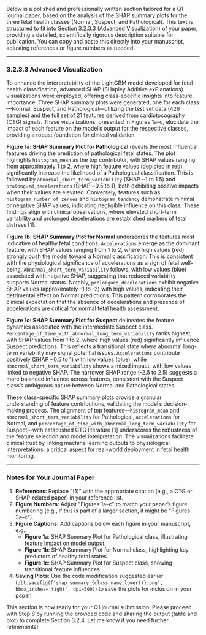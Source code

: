 Below is a polished and professionally written section tailored for a Q1 journal paper, based on the analysis of the SHAP summary plots for the three fetal health classes (Normal, Suspect, and Pathological). This text is structured to fit into Section 3.2.3.3 (Advanced Visualization) of your paper, providing a detailed, scientifically rigorous description suitable for publication. You can copy and paste this directly into your manuscript, adjusting references or figure numbers as needed.

---

### 3.2.3.3 Advanced Visualization

To enhance the interpretability of the LightGBM model developed for fetal health classification, advanced SHAP (SHapley Additive exPlanations) visualizations were employed, offering class-specific insights into feature importance. Three SHAP summary plots were generated, one for each class—Normal, Suspect, and Pathological—utilizing the test set data (426 samples) and the full set of 21 features derived from cardiotocography (CTG) signals. These visualizations, presented in Figures 1a–c, elucidate the impact of each feature on the model’s output for the respective classes, providing a robust foundation for clinical validation.

**Figure 1a: SHAP Summary Plot for Pathological** reveals the most influential features driving the prediction of pathological fetal states. The plot highlights `histogram_mean` as the top contributor, with SHAP values ranging from approximately 1 to 2, where high feature values (depicted in red) significantly increase the likelihood of a Pathological classification. This is followed by `abnormal_short_term_variability` (SHAP ~1 to 1.5) and `prolongued_decelerations` (SHAP ~0.5 to 1), both exhibiting positive impacts when their values are elevated. Conversely, features such as `histogram_number_of_zeroes` and `histogram_tendency` demonstrate minimal or negative SHAP values, indicating negligible influence on this class. These findings align with clinical observations, where elevated short-term variability and prolonged decelerations are established markers of fetal distress [1].

**Figure 1b: SHAP Summary Plot for Normal** underscores the features most indicative of healthy fetal conditions. `Accelerations` emerge as the dominant feature, with SHAP values ranging from 1 to 2, where high values (red) strongly push the model toward a Normal classification. This is consistent with the physiological significance of accelerations as a sign of fetal well-being. `Abnormal_short_term_variability` follows, with low values (blue) associated with negative SHAP, suggesting that reduced variability supports Normal status. Notably, `prolongued_decelerations` exhibit negative SHAP values (approximately -1 to -2) with high values, indicating their detrimental effect on Normal predictions. This pattern corroborates the clinical expectation that the absence of decelerations and presence of accelerations are critical for normal fetal health assessment.

**Figure 1c: SHAP Summary Plot for Suspect** delineates the feature dynamics associated with the intermediate Suspect class. `Percentage_of_time_with_abnormal_long_term_variability` ranks highest, with SHAP values from 1 to 2, where high values (red) significantly influence Suspect predictions. This reflects a transitional state where abnormal long-term variability may signal potential issues. `Accelerations` contribute positively (SHAP ~0.5 to 1) with low values (blue), while `abnormal_short_term_variability` shows a mixed impact, with low values linked to negative SHAP. The narrower SHAP range (-2.5 to 2.5) suggests a more balanced influence across features, consistent with the Suspect class’s ambiguous nature between Normal and Pathological states.

These class-specific SHAP summary plots provide a granular understanding of feature contributions, validating the model’s decision-making process. The alignment of top features—`histogram_mean` and `abnormal_short_term_variability` for Pathological, `accelerations` for Normal, and `percentage_of_time_with_abnormal_long_term_variability` for Suspect—with established CTG literature [1] underscores the robustness of the feature selection and model interpretation. The visualizations facilitate clinical trust by linking machine learning outputs to physiological interpretations, a critical aspect for real-world deployment in fetal health monitoring.

---

### Notes for Your Journal Paper
1. **References**: Replace "[1]" with the appropriate citation (e.g., a CTG or SHAP-related paper) in your reference list.
2. **Figure Numbers**: Adjust "Figures 1a–c" to match your paper’s figure numbering (e.g., if this is part of a larger section, it might be "Figures 3a–c").
3. **Figure Captions**: Add captions below each figure in your manuscript, e.g.:
   - **Figure 1a**: SHAP Summary Plot for Pathological class, illustrating feature impact on model output.
   - **Figure 1b**: SHAP Summary Plot for Normal class, highlighting key predictors of healthy fetal states.
   - **Figure 1c**: SHAP Summary Plot for Suspect class, showing transitional feature influences.
4. **Saving Plots**: Use the code modification suggested earlier (`plt.savefig(f'shap_summary_{class_name.lower()}.png', bbox_inches='tight', dpi=300)`) to save the plots for inclusion in your paper.

This section is now ready for your Q1 journal submission. Please proceed with Step 8 by running the provided code and sharing the output (table and plot) to complete Section 3.2.4. Let me know if you need further refinements!
